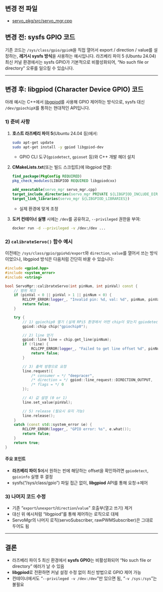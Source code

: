 ## 변경 전 파일
- [servo_pkg/src/servo_mgr.cpp](servo_mgr.cpp)

## 변경 전: sysfs GPIO 코드

기존 코드는 `/sys/class/gpio/gpioN`을 직접 열어서 export / direction / value를 설정하는, **레거시 sysfs 방식**을 사용하는 예시입니다. 라즈베리 파이 5 (Ubuntu 24.04) 최신 커널 환경에서는 sysfs GPIO가 기본적으로 비활성화되어, “No such file or directory” 오류를 일으킬 수 있습니다.

---

## 변경 후: libgpiod (Character Device GPIO) 코드

아래 예시는 C++에서 [libgpiod](https://git.kernel.org/pub/scm/libs/libgpiod/libgpiod.git/)를 사용해 GPIO 제어하는 방식으로, sysfs 대신 `/dev/gpiochipX`를 통하는 현대적인 API입니다.

### 1) 준비 사항

1. **호스트 라즈베리 파이 5**(Ubuntu 24.04 등)에서:
   ```bash
   sudo apt-get update
   sudo apt-get install -y gpiod libgpiod-dev
   ```
   - GPIO CLI 도구(`gpiodetect`, `gpioset` 등)와 C++ 개발 헤더 설치

2. **CMakeLists.txt**(또는 빌드 스크립트)에 libgpiod 연결:
   ```cmake
   find_package(PkgConfig REQUIRED)
   pkg_check_modules(LIBGPIOD REQUIRED libgpiodcxx)

   add_executable(servo_mgr servo_mgr.cpp)
   target_include_directories(servo_mgr PRIVATE ${LIBGPIOD_INCLUDE_DIRS})
   target_link_libraries(servo_mgr ${LIBGPIOD_LIBRARIES})
   ```
   - 실제 환경에 맞게 조정

3. **도커 컨테이너 실행** 시에는 `/dev`를 공유하고, `--privileged` 권한을 부여:
   ```bash
   docker run -d --privileged -v /dev:/dev ...
   ```

### 2) `calibrateServo()` 함수 예시

이전에는 `/sys/class/gpio/gpio%d/export`와 `direction`, `value`를 열어서 쓰는 방식이었으나, libgpiod 방식은 다음처럼 간단히 바꿀 수 있습니다:

```cpp
#include <gpiod.hpp>
#include <system_error>
#include <string>

bool ServoMgr::calibrateServo(int pinNum, int pinVal) const {
    // 범위 체크
    if (pinVal < 0 || pinVal > 1 || pinNum < 0) {
        RCLCPP_ERROR(logger_, "Invalid pin: %d, val: %d", pinNum, pinVal);
        return false;
    }

    try {
        // 1) gpiochip0 열기 (실제 RPi5 환경에서 어떤 chip이 맞는지 gpiodetect로 확인 필요)
        gpiod::chip chip("gpiochip0");

        // 2) line 얻기
        gpiod::line line = chip.get_line(pinNum);
        if (!line) {
            RCLCPP_ERROR(logger_, "Failed to get line offset %d", pinNum);
            return false;
        }

        // 3) 출력 방향으로 요청
        line.request({
            /* consumer = */ "deepracer",
            /* direction = */ gpiod::line_request::DIRECTION_OUTPUT,
            /* flags = */ 0
        });

        // 4) 값 설정 (0 or 1)
        line.set_value(pinVal);

        // 5) release (필요시 유지 가능)
        line.release();
    }
    catch (const std::system_error &e) {
        RCLCPP_ERROR(logger_, "GPIO error: %s", e.what());
        return false;
    }
    return true;
}
```

#### 주요 포인트

- **라즈베리 파이 5**에서 원하는 핀에 해당하는 offset을 확인하려면 `gpiodetect`, `gpioinfo` 실행 후 결정
- sysfs(“/sys/class/gpio”) 파일 접근 없이, **libgpiod** API를 통해 요청→제어

### 3) 나머지 코드 수정

- 기존 “`export`/`unexport`/`direction`/`value`” 호출부(열고 쓰기) 제거
- 대신 위 예시처럼 “libgpiod”를 통해 제어하는 로직으로 대체
- ServoMgr의 나머지 로직(servoSubscriber, rawPWMSubscriber)은 그대로 두어도 됨

---

## 결론

- 라즈베리 파이 5 최신 환경에서 **sysfs GPIO**는 비활성화되어 “No such file or directory” 에러가 날 수 있음
- **libgpiod**로 전환하면 커널 설정 수정 없이 최신 방법으로 GPIO 제어 가능
- 컨테이너에서도 “`--privileged -v /dev:/dev`”만 있으면 됨, “`-v /sys:/sys`”는 불필요
``````markdown
